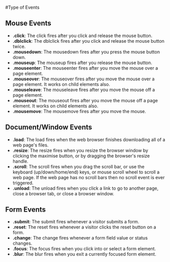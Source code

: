 #Type of Events

## Mouse Events

- **.click**:	The click fires after you click and release the mouse button.
- **.dblclick**:	The dblclick fires after you click and release the mouse button twice.
- **.mousedown**:	The mousedown fires after you press the mouse button down.
- **.mouseup**:	The mouseup fires after you release the mouse button.
- **.mouseenter**:	The mouseenter fires after you move the mouse over a page element.
- **.mouseover**:	The mouseover fires after you move the mouse over a page element. It works on child elements also.
- **.mouseleave**:	The mouseleave fires after you move the mouse off a page element.
- **.mouseout**:	The mouseout fires after you move the mouse off a page element. It works on child elements also.
- **.mousemove**:	The mousemove fires after you move the mouse.

## Document/Window Events

- **.load**:	The load fires when the web browser finishes downloading all of a web page's files.
- **.resize**:	The resize fires when you resize the browser window by clicking the maximise button, or by dragging the browser's resize handle.
- **.scroll**:	The scroll fires when you drag the scroll bar, or use the keyboard (up/down/home/end) keys, or mouse scroll wheel to scroll a web page. If the web page has no scroll bars then no scroll event is ever triggered.
- **.unload**:	The unload fires when you click a link to go to another page, close a browser tab, or close a browser window.

## Form Events

- **.submit**:	The submit fires whenever a visitor submits a form.
- **.reset**:	The reset fires whenever a visitor clicks the reset button on a form.
- **.change**:	The change fires whenever a form field value or status changes.
- **.focus**:	The focus fires when you click into or select a form element.
- **.blur**:	The blur fires when you exit a currently focused form element.
